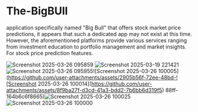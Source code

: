 # The-BigBUll
 application specifically named "Big Bull" that offers stock market price predictions, it appears that such a dedicated app may not exist at this time. However, the aforementioned platforms provide various services ranging from investment education to portfolio management and market insights.  For stock price prediction features.
 
![Screenshot 2025-03-26 095859](https://github.com/user-attachments/assets/7db8c546-4673-483a-bc1e-f4056575ba36)
![Screenshot 2025-03-19 221421](https://github.com/user-attachments/assets/fe81f440-aa69-43be-8978-9b60a16c3ebd)
![Screenshot 2025-03-26 095955](https://github.com/user-attachments/assets/8cd32f13-4134-4dca-9ee7-dd8266a81f6b)![Screenshot 2025-03-26 100005](https://github.com/user-attachments/assets/2905b56f-72ee-48bd-![Screenshot 2025-03-26 100014](https://github.com/user-attachments/assets/8f9ba27f-d3cd-41a3-bdd2-7b6bb6d319f5)
88ff-164b6c6f8665)![Screenshot 2025-03-26 100025](https://github.com/user-attachments/assets/63fbf50b-056c-429c-9cf1-c274cda0dabc)
![Screenshot 2025-03-26 100000](https://github.com/user-attachments/assets/9de869b1-a990-4d30-85d8-0bc498a96336)
